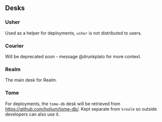 ## Desks

### Usher

Used as a helper for deployments, `usher` is not distributed to users.

### Courier

Will be deprecated soon - message @drunkplato for more context.

### Realm

The main desk for Realm.

### Tome

For deployments, the `tome-db` desk will be retrieved from https://github.com/holium/tome-db/. Kept separate from `%realm` so outside developers can also use it.
